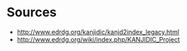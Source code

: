 # Sources
- http://www.edrdg.org/kanjidic/kanjd2index_legacy.html
- http://www.edrdg.org/wiki/index.php/KANJIDIC_Project
